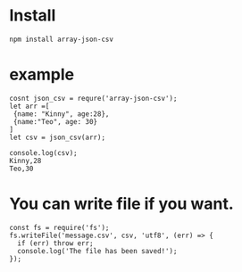 # Install
```
npm install array-json-csv

```
# example

```
cosnt json_csv = requre('array-json-csv');
let arr =[
 {name: "Kinny", age:28},
 {name:"Teo", age: 30}
]
let csv = json_csv(arr);

console.log(csv);
Kinny,28
Teo,30

```
# You can write file if you want.

```
const fs = require('fs');
fs.writeFile('message.csv', csv, 'utf8', (err) => {
  if (err) throw err;
  console.log('The file has been saved!');
});
```
